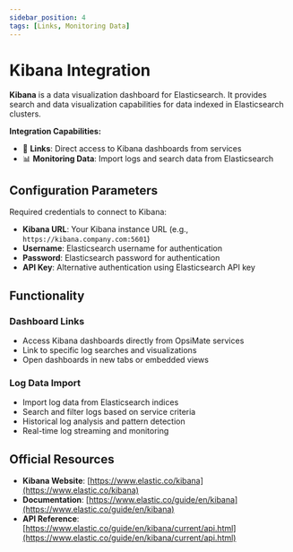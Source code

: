 ```yaml
---
sidebar_position: 4
tags: [Links, Monitoring Data]
---
```


# Kibana Integration

**Kibana** is a data visualization dashboard for Elasticsearch. It provides search and data visualization capabilities for data indexed in Elasticsearch clusters.

**Integration Capabilities:**
- 🔗 **Links**: Direct access to Kibana dashboards from services
- 📊 **Monitoring Data**: Import logs and search data from Elasticsearch

## Configuration Parameters

Required credentials to connect to Kibana:

- **Kibana URL**: Your Kibana instance URL (e.g., `https://kibana.company.com:5601`)
- **Username**: Elasticsearch username for authentication
- **Password**: Elasticsearch password for authentication
- **API Key**: Alternative authentication using Elasticsearch API key

## Functionality

### Dashboard Links
- Access Kibana dashboards directly from OpsiMate services
- Link to specific log searches and visualizations
- Open dashboards in new tabs or embedded views

### Log Data Import
- Import log data from Elasticsearch indices
- Search and filter logs based on service criteria
- Historical log analysis and pattern detection
- Real-time log streaming and monitoring

## Official Resources

- **Kibana Website**: [https://www.elastic.co/kibana](https://www.elastic.co/kibana)
- **Documentation**: [https://www.elastic.co/guide/en/kibana](https://www.elastic.co/guide/en/kibana)
- **API Reference**: [https://www.elastic.co/guide/en/kibana/current/api.html](https://www.elastic.co/guide/en/kibana/current/api.html)
